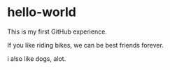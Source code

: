 # hello-world
This is my first GitHub experience.

If you like riding bikes, we can be best friends forever.


i also like dogs, alot.

